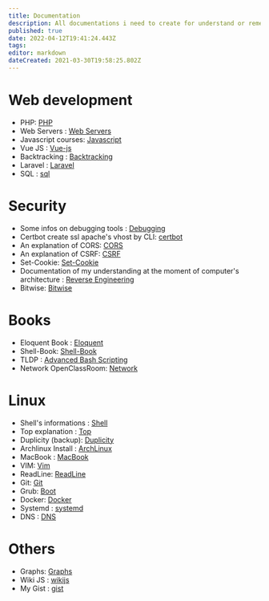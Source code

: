 ```yaml
---
title: Documentation
description: All documentations i need to create for understand or remember
published: true
date: 2022-04-12T19:41:24.443Z
tags: 
editor: markdown
dateCreated: 2021-03-30T19:58:25.802Z
---
```


# Web development

- PHP: [PHP](php)
- Web Servers : [Web Servers](web-server)
- Javascript courses: [Javascript](javascript)
- Vue JS : [Vue-js](/Hidden-Pages/vue-js)
- Backtracking : [Backtracking](backtracking)
- Laravel : [Laravel](/Hidden-Pages/Laravel)
- SQL : [sql](/Hidden-Pages/sql)

# Security

- Some infos on debugging tools : [Debugging](debugging)
- Certbot create ssl apache's vhost by CLI: [certbot](certbot)
- An explanation of CORS: [CORS](cors)
- An explanation of CSRF: [CSRF](/Hidden-Pages/Csrf)
- Set-Cookie: [Set-Cookie](/set-cookie)
- Documentation of my understanding at the moment of computer's architecture : [Reverse Engineering](/reverse-engineering)
- Bitwise: [Bitwise](Bitwise)

# Books

- Eloquent Book : [Eloquent](eloquent-book)
- Shell-Book: [Shell-Book](/shell-book)
- TLDP : [Advanced Bash Scripting](/abs)
- Network OpenClassRoom: [Network](/network)

# Linux

- Shell's informations : [Shell](shell)
- Top explanation : [Top](top)
- Duplicity (backup): [Duplicity](duplicity)
- Archlinux Install : [ArchLinux](archlinux)
- MacBook : [MacBook](mac-book)
- VIM: [Vim](vim)
- ReadLine: [ReadLine](readline)
- Git: [Git](git)
- Grub: [Boot](Boot)
- Docker: [Docker](docker)
- Systemd : [systemd](systemd)
- DNS : [DNS](/fr/DNS)

# Others

- Graphs: [Graphs](graphs)
- Wiki JS : [wikijs](/wikijs)
- My Gist : [gist](/gist)

